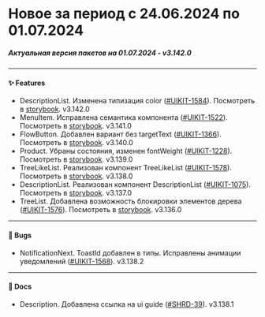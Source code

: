 # Новое за период с 24.06.2024 по 01.07.2024 

##### Актуальная версия пакетов на 01.07.2024 - v3.142.0

--- 

#### ✨ Features
 - DescriptionList. Изменена типизация color ([#UIKIT-1584](https://track.astral.ru/soft/browse/UIKIT-1584)). Посмотреть в [storybook](https://main--61baeff6f06230003a88ef8a.chromatic.com/?path=/docs/components-descriptionlist--docs). v3.142.0
 - MenuItem. Исправлена семантика компонента ([#UIKIT-1522](https://track.astral.ru/soft/browse/UIKIT-1522)). Посмотреть в [storybook](https://main--61baeff6f06230003a88ef8a.chromatic.com/?path=/docs/components-menuitem--docs). v3.141.0
 - FlowButton. Добавлен вариант без targetText ([#UIKIT-1366](https://track.astral.ru/soft/browse/UIKIT-1366)). Посмотреть в [storybook](https://main--61baeff6f06230003a88ef8a.chromatic.com/?path=/docs/components-flowbutton--docs). v3.140.0
 - Product. Убраны состояния, изменен fontWeight ([#UIKIT-1228](https://track.astral.ru/soft/browse/UIKIT-1228)). Посмотреть в [storybook](https://main--61baeff6f06230003a88ef8a.chromatic.com/?path=/docs/components-product--docs). v3.139.0
 - TreeLikeList. Реализован компонент TreeLikeList ([#UIKIT-1578](https://track.astral.ru/soft/browse/UIKIT-1578)). Посмотреть в [storybook](https://main--61baeff6f06230003a88ef8a.chromatic.com/?path=/docs/components-tree-treelikelist--docs). v3.138.0
 - DescriptionList. Реализован компонент DescriptionList ([#UIKIT-1075](https://track.astral.ru/soft/browse/UIKIT-1075)). Посмотреть в [storybook](https://main--61baeff6f06230003a88ef8a.chromatic.com/?path=/docs/components-descriptionlist--docs). v3.137.0
 - TreeList. Добавлена возможность блокировки элементов дерева ([#UIKIT-1576](https://track.astral.ru/soft/browse/UIKIT-1576)). Посмотреть в [storybook](https://main--61baeff6f06230003a88ef8a.chromatic.com/?path=/docs/components-treelist--docs). v3.136.0

--- 

#### 🐞 Bugs
 - NotificationNext. ToastId добавлен в типы. Исправлены анимации уведомлений ([#UIKIT-1568](https://track.astral.ru/soft/browse/UIKIT-1568)). v3.138.2

--- 

#### 📑 Docs
 - Description. Добавлена ссылка на ui guide ([#SHRD-39](https://track.astral.ru/soft/browse/SHRD-39)). v3.138.1